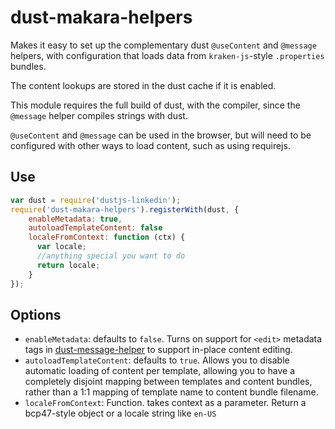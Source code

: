 dust-makara-helpers
===================

Makes it easy to set up the complementary dust `@useContent` and `@message` helpers, with configuration that loads data from `kraken-js`-style `.properties` bundles.

The content lookups are stored in the dust cache if it is enabled.

This module requires the full build of dust, with the compiler, since the `@message` helper compiles strings with dust.

`@useContent` and `@message` can be used in the browser, but will need to be configured with other ways to load content, such as using requirejs.

Use
----

```js
var dust = require('dustjs-linkedin');
require('dust-makara-helpers').registerWith(dust, {
    enableMetadata: true,
    autoloadTemplateContent: false
    localeFromContext: function (ctx) {
      var locale;
      //anything special you want to do
      return locale;
    }
});
```

Options
-------

* `enableMetadata`: defaults to `false`. Turns on support for `<edit>` metadata tags in [dust-message-helper] to support in-place content editing.
* `autoloadTemplateContent`: defaults to `true`. Allows you to disable automatic loading of content per template, allowing you to have a completely disjoint mapping between templates and content bundles, rather than a 1:1 mapping of template name to content bundle filename.
* `localeFromContext`: Function. takes context as a parameter. Return a bcp47-style object or a locale string like `en-US`

[dust-message-helper]: https://github.com/krakenjs/dust-message-helper
